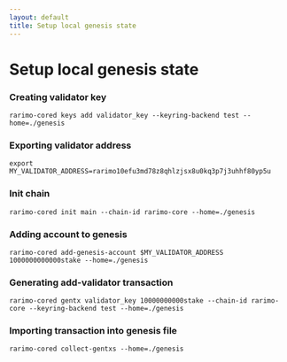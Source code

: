 ```yaml
---
layout: default
title: Setup local genesis state
---
```


# Setup local genesis state

### Creating validator key

```shell
rarimo-cored keys add validator_key --keyring-backend test --home=./genesis
```

### Exporting validator address

```shell
export MY_VALIDATOR_ADDRESS=rarimo10efu3md78z8qhlzjsx8u0kq3p7j3uhhf80yp5u
```

### Init chain

```shell
rarimo-cored init main --chain-id rarimo-core --home=./genesis
```

### Adding account to genesis

```shell
rarimo-cored add-genesis-account $MY_VALIDATOR_ADDRESS 1000000000000stake --home=./genesis
```

### Generating add-validator transaction

```shell
rarimo-cored gentx validator_key 10000000000stake --chain-id rarimo-core --keyring-backend test --home=./genesis
```

### Importing transaction into genesis file

```shell
rarimo-cored collect-gentxs --home=./genesis
```
